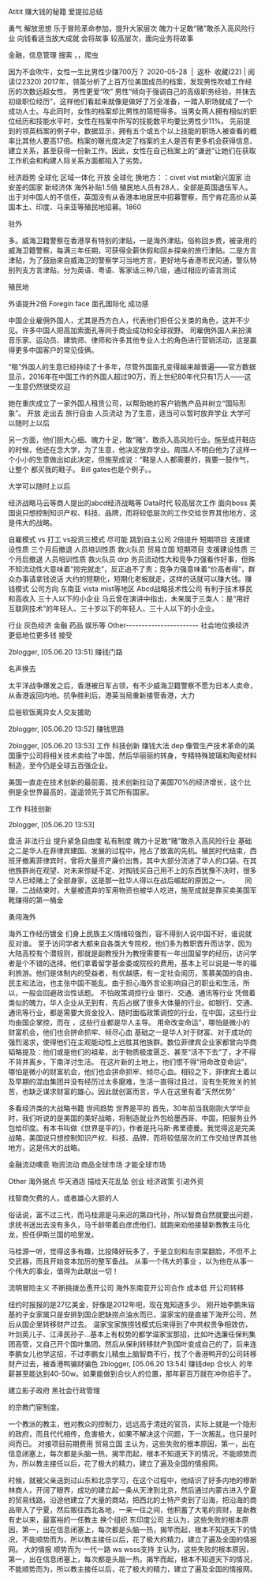 Atitit 赚大钱的秘籍 爱提拉总结

勇气 解放思想
乐于冒险革命参加，提升大家层次
魄力十足敢“赌”敢杀入高风险行业
向钱看适当放大成就
会将故事
较高层次，面向业务将故事

金融，信息管理 搜索 ，，爬虫

因为不会吹牛，女性一生比男性少赚700万？
2020-05-28  |  返朴 收藏(22) | 阅读(22320)
2017年，领英分析了上百万位美国成员的档案，发现男性吹嘘工作经历的次数远超女性。
男性更爱“吹”
男性“倾向于强调自己的高级职务经验，并抹去初级职位经历”，这样他们看起来就像是做好了万全准备，一踏入职场就成了一个成功人士。与此同时，女性的档案却比男性的简短得多。当男女两人拥有相似的职位经历和技能水平时，女性在档案中所写的技能数平均要比男性少11%。
先前提到的领英档案的例子中，数据显示，拥有五个或五个以上技能的职场人被查看的概率比其他人要高17倍。档案的曝光度决定了档案的主人是否有更多机会获得信息、建立关系，甚至获得一份新工作。因此，女性在自己档案上的“谦逊”让她们在获取工作机会和构建人际关系方面都陷入了劣势。

经济趋势
全球化  区域一体化
开放 全球化
换地方：：civet vist mist新兴国家
治安差的国家 新经济体
海外补贴1.5倍
殖民地人员有28人，全部是英国退伍军人。出于对中国人的不信任，英国没有从香港本地居民中招募警察，而宁肯花高价从英国本土、印度、马来亚等殖民地招募。1860

驻外

多。威海卫籍警察在香港享有特别的津贴，一是海外津贴，俗称回乡费，被录用的威海卫籍警察，每满三年任期，可获得全薪休假和回乡探亲的旅行津贴。二是方言津贴，为了鼓励来自威海卫的警察学习当地方言，更好地与香港市民沟通，警队特别列支方言津贴，分为英语、粤语、客家话三种八级，通过相应的语言测试

殖民地

外语提升2倍
Foregin face 面孔国际化
成功感

中国企业雇佣外国人，尤其是西方白人，代表他们担任公关类的角色，这并不少见。许多中国人把高加索面孔等同于商业成功和全球视野。
司雇佣外国人来扮演音乐家、运动员、建筑师、律师和许多其他专业人士的角色进行营销活动，这是赢得更多中国客户的常见伎俩。

“租”外国人的生意已经持续了十多年，尽管外国面孔变得越来越普遍——官方数据显示，2016年在中国工作的外国人超过90万，而上世纪80年代只有1万人——这一生意仍然很受欢迎

她在重庆成立了一家外国人租赁公司，以帮助她的客户销售产品并树立“国际形象”。
开放  走出去 旅行自由 人员流动
为了生意，适当可以暂时放弃学业 大学可以随时上以后

另一方面，他们胆大心细、魄力十足，敢“赌”、敢杀入高风险行业。施至成开鞋店的时候，他还在念大学，为了生意，他决定放弃学业。周围人不明白他为了这样一个小小的生意做出如此决定，但施至成说：“鞋是人人都需要的，我要一鼓作气，让整个 都买我的鞋子。
Bill gates也是个例子。。


大学可以随时上以后

经济战略马云等商人提出的abcd经济战略等
Data时代
较高层次工作 面向boss
美国说只想控制知识产权、科技、品牌，而将较低层次的工作交给世界其他地方，这是伟大的战略。

自雇模式  vs 打工 vs投资三模式 尽可能
跳到自主公司 2倍提升
短期项目 支援建设性质 三个月后撤退
人员培训性质
救火队员
贸易立国
短期项目 
支援建设性质 三个月后撤退
人员培训性质
救火队员
drp
务员流动性大和竞争力强看作好事，但殊不知流动性大意味着“捞完就走”，反正追不了责；竞争力强意味着“价高者得”，群众办事请拿钱说话
大约的短期化，短期化老板就走，这样的话就可以赚大钱。赚钱模式
公司方向
东南亚 vista mist等地区
Abcd战略技术性公司
有利于技术移民  和高收入
三十人以下的小企业
马云曾在演讲中指出，未来属于三类人：是“用好互联网技术”的年轻人、三十岁以下的年轻人、三十人以下的小企业。

行业
灰色经济 金融
药品 娱乐等
Other-----------------------
社会地位换经济
更低地位更多钱 接受

2blogger, [05.06.20 13:51]
赚钱门路



名声换去

太平洋战争爆发之后，香港被日军占领，有不少威海卫籍警察不愿为日本人卖命，从香港返回内地。抗争胜利后，港英当局重新接管香港，大力


后爸软饭离异女人交友援助

2blogger, [05.06.20 13:52]
赚钱思路

2blogger, [05.06.20 13:53]
工作  科技创新 
赚钱大法 dep
像管生产技术革命的美国康宁公司将相关技术卖给了中国，然后华丽丽的转身，专精特殊玻璃和陶瓷材料制造，至今仍是全球五百强企业。

美国一直走在技术创新的最前面，技术创新拉动了美国70%的经济增长，这个比例是全世界最高的，遥遥领先于其它所有国家。


工作  科技创新

2blogger, [05.06.20 13:53]







盘活 非法行业 提升紧急自由度 私有制度
魄力十足敢“赌”敢杀入高风险行业
基础之二是华人在菲律宾建国、发展的过程中，抢占了致富的先机。殖民时代结束，西班牙撤离菲律宾时，曾将大量资产廉价出售，其中大部分流进了华人的口袋。在其他族群尚在观望、对未来惊疑不定、对掏钱买自己用不上的东西犹豫不决时，很多华人已经赌上了全部身家，这是那一批华人得以在战后崛起的原因之一。
　　同理，二战结束时，大量被遗弃的军用物资也被华人吃进，施至成就是靠买卖美国军靴赚得的第一桶金

勇闯海外

海外工作经历镀金
们身上民族主义情绪较强烈，容不得别人说中国不好，谁说就反对谁。 至于访问学者大都来自各类大专院校，他们多为教职晋升而访学，因为大陆高校有个潜规则，那就是副教授升为教授需要有一年出国留学的经历，访问学者是个不错的选择。他们拿着留学基金委或院校的费用，基本上可以说是一年的福利旅游。他们是体制内的受益者，有优越感，有一定社会阅历，羡慕美国的自由、民主和法治，也主张中国不能乱。由于担心海外言论影响自己的职业和生活，所以，一般会回避政治性话题。
不怕政策调控行业 银行、交通、通讯等行业
凭借着类似的魄力，华人企业从无到有，先后占据了很多大体量的行业。如银行、交通、通讯等行业，都是需要大资金投入、随时面临政策调控的行业，在中国，这些行业均由国企掌控，而在 ，这些行业都是华人主导。
用命改变命运”，哪怕是微小的财富机会，他们也会拼命抓牢、倾尽心血
基础之一是华人对于财富、对于成功的强烈渴求，使得他们在主观能动性上远胜其他族群。数位菲律宾企业家都曾向华商韬略提及：他们或是他们的祖辈，出于物质极度匮乏、甚至“活不下去”了，才不得不背井离乡，下南洋讨生活。
在这片新的土地上，他们恨不得“用命改变命运”，哪怕是微小的财富机会，他们也会拼命抓牢、倾尽心血。相较之下，菲律宾土着以及早期的混血集团并没有经历过太多磨难，生活一直得过且过，没有生死攸关的贫苦，也缺乏谋求财富的雄心。因此就创富而言，华人在这里有着“天然优势”

多看经济类的大战略书籍
世间趋势
世界是平的
首先，30年前当我刚刚大学毕业时，我们听说的是美国的美好战略，将制造就业外包给墨西哥、中国，把服务业外包给印度。有本书叫做《世界是平的》，作者是托马斯·弗里德曼。我觉得这是完美战略，美国说只想控制知识产权、科技、品牌，而将较低层次的工作交给世界其他地方，这是伟大的战略。

金融流动噢乖
物资流动 商品全球市场
才能全球市场

Other
海外据点 华天酒店
描绘天花乱坠
创业  经济政策  引进外资

找智商欠费的人，或者雄心大胆的人

俗话说，富不过三代，而马桂源是马来迟的第四代孙，所以智商自然就要出问题，求抚书送出去没有多久，马千龄带着白彦虎他们，就跑来劝他接替新教教主马化龙，担任伊斯兰国的哈里发。

马桂源一听，觉得这多有趣，比投降好玩多了，于是立刻和左宗棠翻脸，不但不上交武器，而且开始变本加厉的整军备战。
从事一个伟大的事业
，以为他在从事一个伟大的事业，值得为此献出一切！

流明冒险主义  不断挑拨怂恿开公司
海外东南亚开公司合作 成本低
开公司转移

纽约时报报的是27亿美金，好像是2012年吧，现在鬼知道多少。
刚开始李鹏朱镕基的子女家属只是安排到国企肥缺捞点油水而已，温家宝的是直接下海开公司，然后从国企里转移财产过去。
温家宝家族捞钱模式后来得到了中共权贵争相效仿，叶剑英儿子、江泽民孙子…基本上有权势的都学温家宝那招，比如叶选廉任保利集团高管，又自己开个国叶集团，然后从保利转移财产到国叶变成自己的了，后来连李鹏女儿也学这招，不过李鹏女儿精虫上脑智商不行，找了个香港鸭开的公司转移财产过去，被香港鸭骗财骗色
2blogger, [05.06.20 13:54]
赚钱dep
合伙人
的年薪甚至能达到40-50w。如果能做到合伙人的位置，那年薪百万就在冲你招手了。


建立影子政府  黑社会行政管理

的宗教门宦制度。

一个教派的教主，他对教众的控制力，远远高于清廷的官员，实际上就是一个隐形的政府，而且代代相传，危害极大，如果不解决这个问题，下一次叛乱，也只是时间而已。
对接项目前期费用
贸易立国
主认为，这些失败的根本原因，第一，出在信息闭塞上，每次都是头脑一热，揭竿而起，根本不知道天下的情况，不能顺势而为，所以教主接任以后，花了极大的精力，建立了遍及全国的情报网。

时候，就被父亲送到过山东和北京学习，在这个过程中，他结识了好多内地的穆斯林商人，开阔了眼界，成功的建立起一条从天津到北京，然后通过内蒙古进入宁夏的贸易线路，沿途他建立了大量的商站，把西北的土特产卖到了沿海，把沿海的商品带入了宁夏，然后贩往西北各地，一来一往之间，他积蓄了大笔的资财，是新教有史以来，最富裕的一任教主
换个组织 东印度公司
主认为，这些失败的根本原因，第一，出在信息闭塞上，每次都是头脑一热，揭竿而起，根本不知道天下的情况，不能顺势而为，所以教主接任以后，花了极大的精力，建立了遍及全国的情报网。
大的情报 顺势而为 一代一路
ws  wsss支持
主认为，这些失败的根本原因，第一，出在信息闭塞上，每次都是头脑一热，揭竿而起，根本不知道天下的情况，不能顺势而为，所以教主接任以后，花了极大的精力，建立了遍及全国的情报网。




